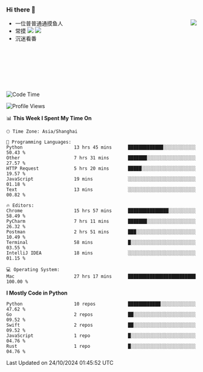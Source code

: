 ### Hi there 👋


<a href="https://github.com/yanlc39">
  <img align="right" src="https://github-readme-stats.vercel.app/api?username=yanlc39&show_icons=true&hide_border=true&icon_color=586069&title_color=a0a9af">
</a>

- 一位普普通通摸鱼人
- 常摸 ![](https://img.shields.io/badge/-Python-3e74a2?style=flat-square&logo=Python&logoColor=fff) ![](https://img.shields.io/badge/-C%2B%2B-brightgreen?style=flat-square)
- 沉迷看番



<br><br><br><br><br><br>


<!--START_SECTION:waka-->
![Code Time](http://img.shields.io/badge/Code%20Time-446%20hrs%2018%20mins-blue)

![Profile Views](http://img.shields.io/badge/Profile%20Views-0-blue)

📊 **This Week I Spent My Time On** 

```text
🕑︎ Time Zone: Asia/Shanghai

💬 Programming Languages: 
Python                   13 hrs 45 mins      █████████████░░░░░░░░░░░░   50.43 % 
Other                    7 hrs 31 mins       ███████░░░░░░░░░░░░░░░░░░   27.57 % 
HTTP Request             5 hrs 20 mins       █████░░░░░░░░░░░░░░░░░░░░   19.57 % 
JavaScript               19 mins             ░░░░░░░░░░░░░░░░░░░░░░░░░   01.18 % 
Text                     13 mins             ░░░░░░░░░░░░░░░░░░░░░░░░░   00.82 % 

🔥 Editors: 
Chrome                   15 hrs 57 mins      ███████████████░░░░░░░░░░   58.49 % 
PyCharm                  7 hrs 11 mins       ███████░░░░░░░░░░░░░░░░░░   26.32 % 
Postman                  2 hrs 51 mins       ███░░░░░░░░░░░░░░░░░░░░░░   10.49 % 
Terminal                 58 mins             █░░░░░░░░░░░░░░░░░░░░░░░░   03.55 % 
IntelliJ IDEA            18 mins             ░░░░░░░░░░░░░░░░░░░░░░░░░   01.15 % 

💻 Operating System: 
Mac                      27 hrs 17 mins      █████████████████████████   100.00 % 
```

**I Mostly Code in Python** 

```text
Python                   10 repos            ████████████░░░░░░░░░░░░░   47.62 % 
Go                       2 repos             ██░░░░░░░░░░░░░░░░░░░░░░░   09.52 % 
Swift                    2 repos             ██░░░░░░░░░░░░░░░░░░░░░░░   09.52 % 
JavaScript               1 repo              █░░░░░░░░░░░░░░░░░░░░░░░░   04.76 % 
Rust                     1 repo              █░░░░░░░░░░░░░░░░░░░░░░░░   04.76 % 
```




 Last Updated on 24/10/2024 01:45:52 UTC
<!--END_SECTION:waka-->
